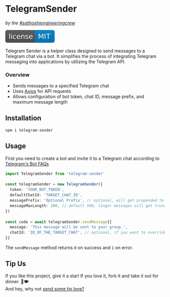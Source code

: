 # TelegramSender

_by the [#sathoshiengineeringcrew](https://satoshiengineering.com/)_

[![MIT License Badge](license-badge.svg)](LICENSE)

Telegram Sender is a helper class designed to send messages to a Telegram chat via a bot. It simplifies the process of integrating Telegram messaging into applications by utilizing the Telegram API.

### Overview

- Sends messages to a specified Telegram chat
- Uses [Axios](https://github.com/axios/axios) for API requests
- Allows configuration of bot token, chat ID, message prefix, and maximum message length

## Installation
```bash
npm i telegram-sender
```

## Usage
First you need to create a bot and invite it to a Telegram chat according to [Telegram's Bot FAQs](https://core.telegram.org/bots/faq#how-do-i-create-a-bot)


```typescript
import TelegramSender from 'telegram-sender'

const telegramSender = new TelegramSender({
  token: 'YOUR_BOT_TOKEN',
  defaultChatId: 'TARGET_CHAT_ID',
  messagePrefix: 'Optional Prefix', // optional, will get prepended to every message: '[Optional Prefix]'
  messageMaxLength: 200, // default 500, longer messages will get truncated and marked with '(Message Truncated)'
})

const code = await telegramSender.sendMessage{{
  message: 'This message will be sent to your group.',
  chatId: 'ID_OF_THE_TARGET_CHAT', // optional, if you want to override the defaultChatId
}}

```

The `sendMessage` method returns `0` on success and `1` on error.

## Tip Us

If you like this project, give it a star! If you love it, fork it and take it out for dinner. 🌟🍽️  
And hey, why not [send some tip love?](https://satoshiengineering.com/tipjar/)
